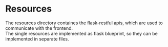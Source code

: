 # Resources

The resources directory containes the flask-restful apis, which are used to communicate with the frontend.<br>
The single resources are implemented as flask blueprint, so they can be implemented in separate files.
